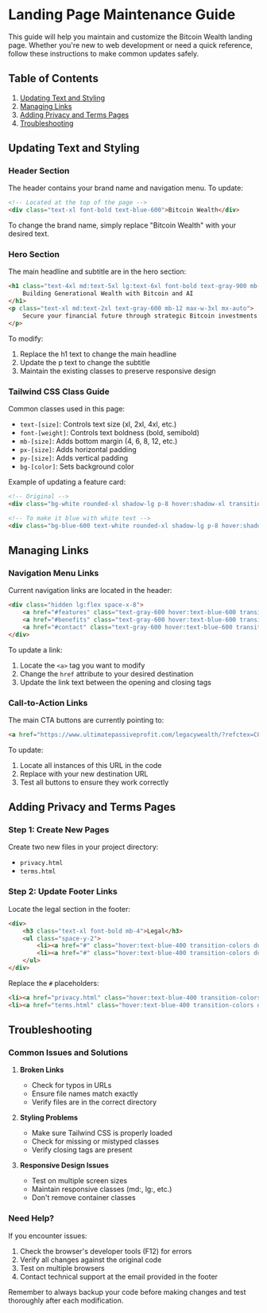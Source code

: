 # Landing Page Maintenance Guide

This guide will help you maintain and customize the Bitcoin Wealth landing page. Whether you're new to web development or need a quick reference, follow these instructions to make common updates safely.

## Table of Contents
1. [Updating Text and Styling](#updating-text-and-styling)
2. [Managing Links](#managing-links)
3. [Adding Privacy and Terms Pages](#adding-privacy-and-terms-pages)
4. [Troubleshooting](#troubleshooting)

## Updating Text and Styling

### Header Section
The header contains your brand name and navigation menu. To update:

```html
<!-- Located at the top of the page -->
<div class="text-xl font-bold text-blue-600">Bitcoin Wealth</div>
```

To change the brand name, simply replace "Bitcoin Wealth" with your desired text.

### Hero Section
The main headline and subtitle are in the hero section:

```html
<h1 class="text-4xl md:text-5xl lg:text-6xl font-bold text-gray-900 mb-6 leading-tight">
    Building Generational Wealth with Bitcoin and AI
</h1>
<p class="text-xl md:text-2xl text-gray-600 mb-12 max-w-3xl mx-auto">
    Secure your financial future through strategic Bitcoin investments and AI-powered opportunities
</p>
```

To modify:
1. Replace the h1 text to change the main headline
2. Update the p text to change the subtitle
3. Maintain the existing classes to preserve responsive design

### Tailwind CSS Class Guide
Common classes used in this page:
- `text-[size]`: Controls text size (xl, 2xl, 4xl, etc.)
- `font-[weight]`: Controls text boldness (bold, semibold)
- `mb-[size]`: Adds bottom margin (4, 6, 8, 12, etc.)
- `px-[size]`: Adds horizontal padding
- `py-[size]`: Adds vertical padding
- `bg-[color]`: Sets background color

Example of updating a feature card:
```html
<!-- Original -->
<div class="bg-white rounded-xl shadow-lg p-8 hover:shadow-xl transition-shadow duration-300">

<!-- To make it blue with white text -->
<div class="bg-blue-600 text-white rounded-xl shadow-lg p-8 hover:shadow-xl transition-shadow duration-300">
```

## Managing Links

### Navigation Menu Links
Current navigation links are located in the header:

```html
<div class="hidden lg:flex space-x-8">
    <a href="#features" class="text-gray-600 hover:text-blue-600 transition-colors duration-300">Features</a>
    <a href="#benefits" class="text-gray-600 hover:text-blue-600 transition-colors duration-300">Benefits</a>
    <a href="#contact" class="text-gray-600 hover:text-blue-600 transition-colors duration-300">Contact</a>
</div>
```

To update a link:
1. Locate the `<a>` tag you want to modify
2. Change the `href` attribute to your desired destination
3. Update the link text between the opening and closing tags

### Call-to-Action Links
The main CTA buttons are currently pointing to:
```html
<a href="https://www.ultimatepassiveprofit.com/legacywealth/?refctex=C0510518581">
```

To update:
1. Locate all instances of this URL in the code
2. Replace with your new destination URL
3. Test all buttons to ensure they work correctly

## Adding Privacy and Terms Pages

### Step 1: Create New Pages
Create two new files in your project directory:
- `privacy.html`
- `terms.html`

### Step 2: Update Footer Links
Locate the legal section in the footer:

```html
<div>
    <h3 class="text-xl font-bold mb-4">Legal</h3>
    <ul class="space-y-2">
        <li><a href="#" class="hover:text-blue-400 transition-colors duration-300">Privacy Policy</a></li>
        <li><a href="#" class="hover:text-blue-400 transition-colors duration-300">Terms of Service</a></li>
    </ul>
</div>
```

Replace the `#` placeholders:
```html
<li><a href="privacy.html" class="hover:text-blue-400 transition-colors duration-300">Privacy Policy</a></li>
<li><a href="terms.html" class="hover:text-blue-400 transition-colors duration-300">Terms of Service</a></li>
```

## Troubleshooting

### Common Issues and Solutions

1. **Broken Links**
   - Check for typos in URLs
   - Ensure file names match exactly
   - Verify files are in the correct directory

2. **Styling Problems**
   - Make sure Tailwind CSS is properly loaded
   - Check for missing or mistyped classes
   - Verify closing tags are present

3. **Responsive Design Issues**
   - Test on multiple screen sizes
   - Maintain responsive classes (md:, lg:, etc.)
   - Don't remove container classes

### Need Help?
If you encounter issues:
1. Check the browser's developer tools (F12) for errors
2. Verify all changes against the original code
3. Test on multiple browsers
4. Contact technical support at the email provided in the footer

Remember to always backup your code before making changes and test thoroughly after each modification.